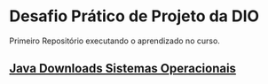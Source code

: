 # Desafio Prático de Projeto da DIO
Primeiro Repositório executando o aprendizado no curso.

## [Java Downloads Sistemas Operacionais](https://www.java.com/pt-BR/download/manual.jsp)
